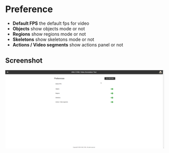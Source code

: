 # Preference

- **Default FPS** the default fps for video
- **Objects** show objects mode or not
- **Regions** show regions mode or not
- **Skeletons** show skeletons mode or not
- **Actions / Video segments** show actions panel or not

## Screenshot

![preference](../../img/preference.png)
